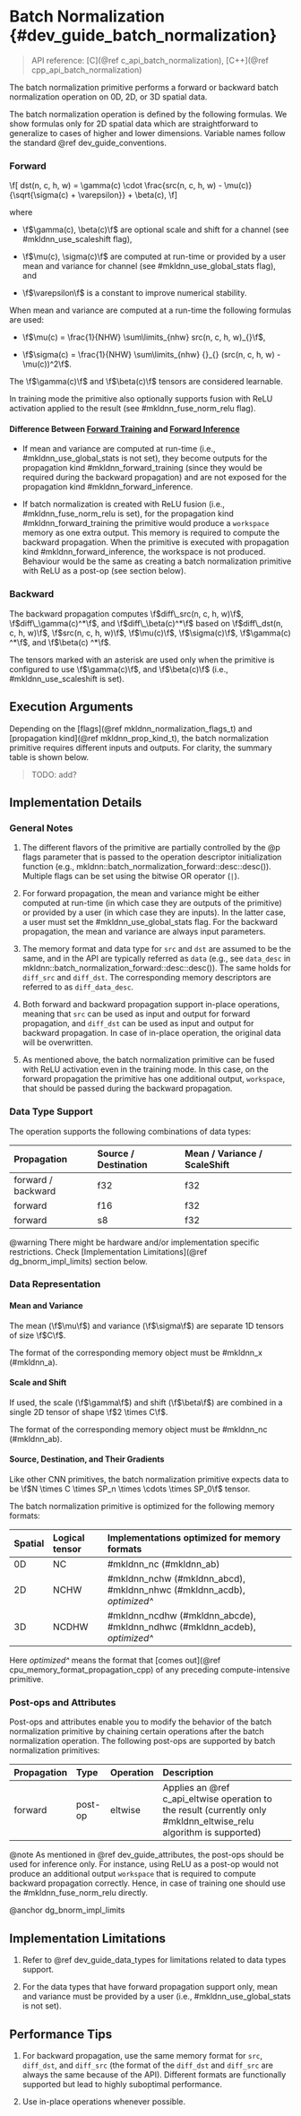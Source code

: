 Batch Normalization {#dev_guide_batch_normalization}
====================================================

>
> API reference: [C](@ref c_api_batch_normalization), [C++](@ref cpp_api_batch_normalization)
>

The batch normalization primitive performs a forward or backward batch
normalization operation on 0D, 2D, or 3D spatial data.

The batch normalization operation is defined by the following formulas. We show
formulas only for 2D spatial data which are straightforward to generalize to
cases of higher and lower dimensions. Variable names follow the standard
@ref dev_guide_conventions.

### Forward

\f[
    dst(n, c, h, w) =
       \gamma(c) \cdot
       \frac{src(n, c, h, w) - \mu(c)} {\sqrt{\sigma(c) + \varepsilon}}
       + \beta(c),
\f]

where

- \f$\gamma(c), \beta(c)\f$ are optional scale and shift for a channel
(see #mkldnn_use_scaleshift flag),

- \f$\mu(c), \sigma(c)\f$ are computed at run-time or provided by a user
mean and variance for channel (see #mkldnn_use_global_stats flag),
and

- \f$\varepsilon\f$ is a constant to improve numerical stability.

When mean and variance are computed at a run-time the following formulas are
used:

- \f$\mu(c) = \frac{1}{NHW} \sum\limits_{nhw} src(n, c, h, w)_{}\f$,

- \f$\sigma(c) = \frac{1}{NHW} \sum\limits_{nhw} {}_{} (src(n, c, h, w) - \mu(c))^2\f$.

The \f$\gamma(c)\f$ and \f$\beta(c)\f$ tensors are considered learnable.

In training mode the primitive also optionally supports fusion with ReLU
activation applied to the result (see #mkldnn_fuse_norm_relu flag).

#### Difference Between [Forward Training](#mkldnn_forward_training) and [Forward Inference](#mkldnn_forward_inference)

 * If mean and variance are computed at run-time (i.e., #mkldnn_use_global_stats
   is not set), they become outputs for the propagation kind
   #mkldnn_forward_training (since they would be required during the backward
   propagation) and are not exposed for the propagation kind
   #mkldnn_forward_inference.

 * If batch normalization is created with ReLU fusion (i.e.,
   #mkldnn_fuse_norm_relu is set), for the propagation kind
   #mkldnn_forward_training the primitive would produce a `workspace`
   memory as one extra output. This memory is required to compute the backward
   propagation. When the primitive is executed with propagation kind
   #mkldnn_forward_inference, the workspace is not produced. Behaviour would
   be the same as creating a batch normalization primitive with ReLU as a
   post-op (see section below).

### Backward

The backward propagation computes
\f$diff\_src(n, c, h, w)\f$,
\f$diff\_\gamma(c)^*\f$, and \f$diff\_\beta(c)^*\f$
based on
\f$diff\_dst(n, c, h, w)\f$, \f$src(n, c, h, w)\f$, \f$\mu(c)\f$,
\f$\sigma(c)\f$, \f$\gamma(c) ^*\f$, and \f$\beta(c) ^*\f$.

The tensors marked with an asterisk are used only when the primitive is
configured to use \f$\gamma(c)\f$, and \f$\beta(c)\f$ (i.e.,
#mkldnn_use_scaleshift is set).

## Execution Arguments

Depending on the [flags](@ref mkldnn_normalization_flags_t) and
[propagation kind](@ref mkldnn_prop_kind_t), the batch normalization primitive
requires different inputs and outputs.  For clarity, the summary table is shown
below.

> TODO: add?

## Implementation Details

### General Notes

1. The different flavors of the primitive are partially controlled by the @p
   flags parameter that is passed to the operation descriptor initialization
   function (e.g., mkldnn::batch_normalization_forward::desc::desc()). Multiple
   flags can be set using the bitwise OR operator (`|`).

2. For forward propagation, the mean and variance might be either computed at
   run-time (in which case they are outputs of the primitive) or provided by
   a user (in which case they are inputs). In the latter case, a user must set
   the #mkldnn_use_global_stats flag. For the backward propagation, the mean and
   variance are always input parameters.

3. The memory format and data type for `src` and `dst` are assumed to be the
   same, and in the API are typically referred as `data` (e.g., see `data_desc`
   in mkldnn::batch_normalization_forward::desc::desc()). The same holds for
   `diff_src` and `diff_dst`. The corresponding memory descriptors are referred
   to as `diff_data_desc`.

4. Both forward and backward propagation support in-place operations, meaning
   that `src` can be used as input and output for forward propagation, and
   `diff_dst` can be used as input and output for backward propagation. In case
   of in-place operation, the original data will be overwritten.

5. As mentioned above, the batch normalization primitive can be fused with
   ReLU activation even in the training mode. In this case, on the forward
   propagation the primitive has one additional output, `workspace`, that
   should be passed during the backward propagation.

### Data Type Support

The operation supports the following combinations of data types:

| Propagation        | Source / Destination | Mean / Variance / ScaleShift
| :--                | :--                  | :--
| forward / backward | f32                  | f32
| forward            | f16                  | f32
| forward            | s8                   | f32

@warning
    There might be hardware and/or implementation specific restrictions.
    Check [Implementation Limitations](@ref dg_bnorm_impl_limits) section below.

### Data Representation

#### Mean and Variance

The mean (\f$\mu\f$) and variance (\f$\sigma\f$) are
separate 1D tensors of size \f$C\f$.

The format of the corresponding memory object must be #mkldnn_x (#mkldnn_a).

#### Scale and Shift

If used, the scale (\f$\gamma\f$) and shift (\f$\beta\f$) are
combined in a single 2D tensor of shape \f$2 \times C\f$.

The format of the corresponding memory object must be #mkldnn_nc (#mkldnn_ab).

#### Source, Destination, and Their Gradients

Like other CNN primitives, the batch normalization primitive expects data
to be \f$N \times C \times SP_n \times \cdots \times SP_0\f$ tensor.

The batch normalization primitive is optimized for the following memory formats:

| Spatial | Logical tensor | Implementations optimized for memory formats
| :--     | :--            | :--
| 0D      | NC             | #mkldnn_nc (#mkldnn_ab)
| 2D      | NCHW           | #mkldnn_nchw (#mkldnn_abcd), #mkldnn_nhwc (#mkldnn_acdb), *optimized^*
| 3D      | NCDHW          | #mkldnn_ncdhw (#mkldnn_abcde), #mkldnn_ndhwc (#mkldnn_acdeb), *optimized^*

Here *optimized^* means the format that
[comes out](@ref cpu_memory_format_propagation_cpp)
of any preceding compute-intensive primitive.

### Post-ops and Attributes

Post-ops and attributes enable you to modify the behavior of the batch
normalization primitive by chaining certain operations after the batch
normalization operation. The following post-ops are supported by batch
normalization primitives:

| Propagation | Type    | Operation | Description
| :--         | :--     | :--       | :--
| forward     | post-op | eltwise   | Applies an @ref c_api_eltwise operation to the result (currently only #mkldnn_eltwise_relu algorithm is supported)

@note As mentioned in @ref dev_guide_attributes, the post-ops should be used
for inference only. For instance, using ReLU as a post-op would not produce an
additional output `workspace` that is required to compute backward propagation
correctly. Hence, in case of training one should use the #mkldnn_fuse_norm_relu
directly.

@anchor dg_bnorm_impl_limits
## Implementation Limitations

1. Refer to @ref dev_guide_data_types for limitations related to data types
   support.

2. For the data types that have forward propagation support only, mean and
   variance must be provided by a user (i.e., #mkldnn_use_global_stats
   is not set).


## Performance Tips

1. For backward propagation, use the same memory format for `src`, `diff_dst`,
   and `diff_src` (the format of the `diff_dst` and `diff_src` are always the
   same because of the API). Different formats are functionally supported but
   lead to highly suboptimal performance.

2. Use in-place operations whenever possible.
